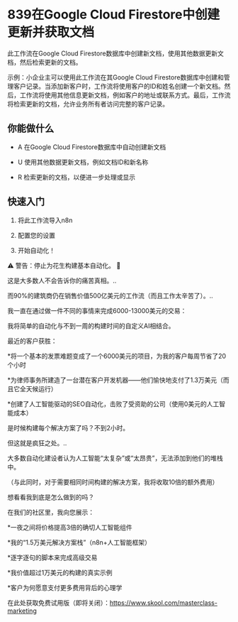 # 839在Google Cloud Firestore中创建更新并获取文档

此工作流在Google Cloud Firestore数据库中创建新文档，使用其他数据更新文档，然后检索更新的文档。

示例：小企业主可以使用此工作流在其Google Cloud Firestore数据库中创建和管理客户记录。当添加新客户时，工作流将使用客户的ID和姓名创建一个新文档。然后，工作流将使用其他信息更新文档，例如客户的地址或联系方式。最后，工作流将检索更新的文档，允许业务所有者访问完整的客户记录。

## 你能做什么

- A 在Google Cloud Firestore数据库中自动创建新文档

- U 使用其他数据更新文档，例如文档ID和新名称

- R 检索更新的文档，以便进一步处理或显示

## 快速入门

1.  将此工作流导入n8n

2.  配置您的设置

3.  开始自动化！

⚠️ 警告：停止为花生构建基本自动化。 🚫

这是大多数人不会告诉你的痛苦真相。..

而90%的建筑商仍在销售价值500亿美元的工作流（而且工作太辛苦了）。..

我一直在通过做一件不同的事情来完成6000-13000美元的交易：

我将简单的自动化与不到一周的构建时间的自定义AI相结合。

最近的客户获胜：

*将一个基本的发票难题变成了一个6000美元的项目，为我的客户每周节省了20个小时

*为律师事务所建造了一台潜在客户开发机器——他们愉快地支付了1.3万美元（而且它全天候运行）

*创建了人工智能驱动的SEO自动化，击败了受资助的公司（使用0美元的人工智能成本）

是时候构建每个解决方案了吗？不到2小时。

但这就是疯狂之处。..

大多数自动化建设者认为人工智能“太复杂”或“太昂贵”，无法添加到他们的堆栈中。

（与此同时，对于需要相同时间构建的解决方案，我将收取10倍的额外费用）

想看看我到底是怎么做到的吗？

在我们的社区里，我向您展示：

*一夜之间将价格提高3倍的确切人工智能组件

*我的“1.5万美元解决方案栈”（n8n+人工智能框架）

*逐字逐句的脚本来完成高级交易

*我价值超过1万美元的构建的真实示例

*客户为何愿意支付更多费用背后的心理学

在此处获取免费试用版（即将关闭）：https://www.skool.com/masterclass-marketing

